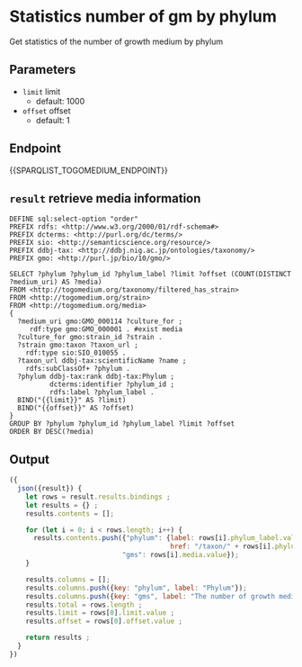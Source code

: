 # Statistics number of gm by phylum

Get statistics of the number of growth medium by phylum

## Parameters

* `limit` limit
  * default: 1000
* `offset` offset
  * default: 1

## Endpoint

{{SPARQLIST_TOGOMEDIUM_ENDPOINT}}

## `result` retrieve media information

```sparql
DEFINE sql:select-option "order"
PREFIX rdfs: <http://www.w3.org/2000/01/rdf-schema#>
PREFIX dcterms: <http://purl.org/dc/terms/>
PREFIX sio: <http://semanticscience.org/resource/>
PREFIX ddbj-tax: <http://ddbj.nig.ac.jp/ontologies/taxonomy/>
PREFIX gmo: <http://purl.jp/bio/10/gmo/>

SELECT ?phylum ?phylum_id ?phylum_label ?limit ?offset (COUNT(DISTINCT ?medium_uri) AS ?media)
FROM <http://togomedium.org/taxonomy/filtered_has_strain>
FROM <http://togomedium.org/strain>
FROM <http://togomedium.org/media>
{
  ?medium_uri gmo:GMO_000114 ?culture_for ;
     rdf:type gmo:GMO_000001 . #exist media
  ?culture_for gmo:strain_id ?strain .
  ?strain gmo:taxon ?taxon_url ;
    rdf:type sio:SIO_010055 .
  ?taxon_url ddbj-tax:scientificName ?name ;
    rdfs:subClassOf+ ?phylum .
  ?phylum ddbj-tax:rank ddbj-tax:Phylum ;
          dcterms:identifier ?phylum_id ;
          rdfs:label ?phylum_label .
  BIND("{{limit}}" AS ?limit)
  BIND("{{offset}}" AS ?offset)
}
GROUP BY ?phylum ?phylum_id ?phylum_label ?limit ?offset
ORDER BY DESC(?media)
```

## Output

```javascript
({
  json({result}) {
    let rows = result.results.bindings ;
    let results = {} ;
    results.contents = [];

    for (let i = 0; i < rows.length; i++) {
      results.contents.push({"phylum": {label: rows[i].phylum_label.value,
                                        href: "/taxon/" + rows[i].phylum_id.value},
                            "gms": rows[i].media.value});
    }

    results.columns = [];
    results.columns.push({key: "phylum", label: "Phylum"});
    results.columns.push({key: "gms", label: "The number of growth media"});
    results.total = rows.length ;
    results.limit = rows[0].limit.value ;
    results.offset = rows[0].offset.value ;

    return results ;
  }
})
```
